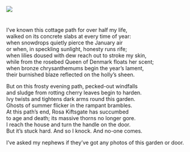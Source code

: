 <a href="https://www.kent-maps.online"><img src="https://kent-map.github.io/mdpress/juncture/ve-button.png"></a>
<param ve-config title="The Back Path at Wingham" author="Diana Hirst" layout="vtl" 
banner="https://stor.artstor.org/stor/b4b1e2ee-a94d-4fd6-aec2-2bf7902abfb6">

<param ve-entity eid="Q2632094" aliases="Wingham">

#

I’ve known this cottage path for over half my life,    
walked on its concrete slabs at every time of year:   
when snowdrops quietly pierce the January air    
or when, in speckling sunlight, honesty runs rife;   
when lilies doused with dew reach out to stroke my skin,   
while from the rosebed Queen of Denmark floats her scent;   
when bronze chrysanthemums begin the year’s lament,   
their burnished blaze reflected on the holly’s  sheen.   

But on this frosty evening path, pecked-out windfalls   
and sludge from rotting cherry leaves begin to harden.    
Ivy twists and tightens dark arms round this garden.   
Ghosts of summer flicker in the rampant brambles.   
At this path’s end, Rosa Kiftsgate has succumbed   
to age and  death; its massive thorns no longer gore.   
I reach the house and turn the handle on the door.   
But it’s stuck hard. And so I knock. And no-one comes.  

I’ve asked my nephews if they’ve got any photos of this garden or door.
